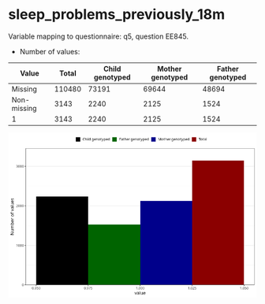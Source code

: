 # sleep_problems_previously_18m
Variable mapping to questionnaire: q5, question EE845.
- Number of values:

| Value | Total | Child genotyped | Mother genotyped | Father genotyped |
| ----- | ----- | --------------- | ---------------- | ---------------- |
| Missing | 110480 | 73191 | 69644 | 48694 |
| Non-missing | 3143 | 2240 | 2125 | 1524 |
| 1 | 3143 | 2240 | 2125 | 1524 |



![](sleep_problems_previously_18m_n.png)



